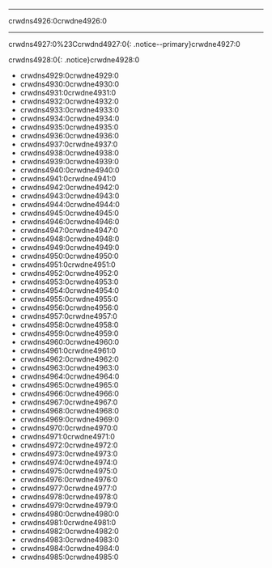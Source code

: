 * * *

crwdns4926:0crwdne4926:0

* * *

crwdns4927:0%23Ccrwdnd4927:0{: .notice--primary}crwdne4927:0

crwdns4928:0{: .notice}crwdne4928:0

+ crwdns4929:0crwdne4929:0
+ crwdns4930:0crwdne4930:0
+ crwdns4931:0crwdne4931:0
+ crwdns4932:0crwdne4932:0
+ crwdns4933:0crwdne4933:0
+ crwdns4934:0crwdne4934:0
+ crwdns4935:0crwdne4935:0
+ crwdns4936:0crwdne4936:0
+ crwdns4937:0crwdne4937:0
+ crwdns4938:0crwdne4938:0
+ crwdns4939:0crwdne4939:0
+ crwdns4940:0crwdne4940:0
+ crwdns4941:0crwdne4941:0
+ crwdns4942:0crwdne4942:0
+ crwdns4943:0crwdne4943:0
+ crwdns4944:0crwdne4944:0
+ crwdns4945:0crwdne4945:0
+ crwdns4946:0crwdne4946:0
+ crwdns4947:0crwdne4947:0
+ crwdns4948:0crwdne4948:0
+ crwdns4949:0crwdne4949:0
+ crwdns4950:0crwdne4950:0
+ crwdns4951:0crwdne4951:0
+ crwdns4952:0crwdne4952:0
+ crwdns4953:0crwdne4953:0
+ crwdns4954:0crwdne4954:0
+ crwdns4955:0crwdne4955:0
+ crwdns4956:0crwdne4956:0
+ crwdns4957:0crwdne4957:0
+ crwdns4958:0crwdne4958:0
+ crwdns4959:0crwdne4959:0
+ crwdns4960:0crwdne4960:0
+ crwdns4961:0crwdne4961:0
+ crwdns4962:0crwdne4962:0
+ crwdns4963:0crwdne4963:0
+ crwdns4964:0crwdne4964:0
+ crwdns4965:0crwdne4965:0
+ crwdns4966:0crwdne4966:0
+ crwdns4967:0crwdne4967:0
+ crwdns4968:0crwdne4968:0
+ crwdns4969:0crwdne4969:0
+ crwdns4970:0crwdne4970:0
+ crwdns4971:0crwdne4971:0
+ crwdns4972:0crwdne4972:0
+ crwdns4973:0crwdne4973:0
+ crwdns4974:0crwdne4974:0
+ crwdns4975:0crwdne4975:0
+ crwdns4976:0crwdne4976:0
+ crwdns4977:0crwdne4977:0
+ crwdns4978:0crwdne4978:0
+ crwdns4979:0crwdne4979:0
+ crwdns4980:0crwdne4980:0
+ crwdns4981:0crwdne4981:0
+ crwdns4982:0crwdne4982:0
+ crwdns4983:0crwdne4983:0
+ crwdns4984:0crwdne4984:0
+ crwdns4985:0crwdne4985:0